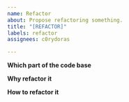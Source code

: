 ```yaml
---
name: Refactor
about: Propose refactoring something.
title: "[REFACTOR]"
labels: refactor
assignees: c0rydoras

---
```


**Which part of the code base**

**Why refactor it**

**How to refactor it**
